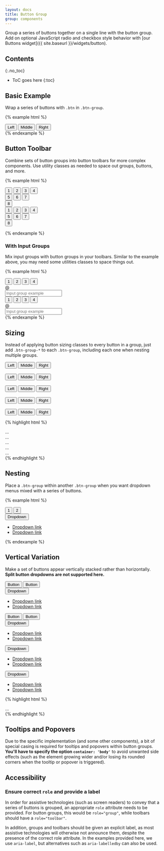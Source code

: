 ```yaml
---
layout: docs
title: Button Group
group: components
---
```


Group a series of buttons together on a single line with the button group. Add on optional JavaScript radio and checkbox style behavior with [our Buttons widget]({{ site.baseurl }}/widgets/button).

## Contents
{:.no_toc}

* ToC goes here
{:toc}

## Basic Example

Wrap a series of buttons with `.btn` in `.btn-group`.

{% example html %}
<div class="btn-group" role="group" aria-label="Basic example">
  <button type="button" class="btn">Left</button>
  <button type="button" class="btn">Middle</button>
  <button type="button" class="btn">Right</button>
</div>
{% endexample %}

## Button Toolbar

Combine sets of button groups into button toolbars for more complex components. Use utility classes as needed to space out groups, buttons, and more.

{% example html %}
<div class="btn-toolbar mb-1" role="toolbar" aria-label="Toolbar with button groups">
  <div class="btn-group me-0_5" role="group" aria-label="First group">
    <button type="button" class="btn">1</button>
    <button type="button" class="btn">2</button>
    <button type="button" class="btn">3</button>
    <button type="button" class="btn">4</button>
  </div>
  <div class="btn-group me-0_5" role="group" aria-label="Second group">
    <button type="button" class="btn btn-primary">5</button>
    <button type="button" class="btn btn-primary">6</button>
    <button type="button" class="btn btn-primary">7</button>
  </div>
  <div class="btn-group" role="group" aria-label="Third group">
    <button type="button" class="btn btn-danger">8</button>
  </div>
</div>

<div class="btn-toolbar flex-between" role="toolbar" aria-label="Toolbar with button groups">
  <div class="btn-group me-0_5" role="group" aria-label="First group">
    <button type="button" class="btn">1</button>
    <button type="button" class="btn">2</button>
    <button type="button" class="btn">3</button>
    <button type="button" class="btn">4</button>
  </div>
  <div class="btn-group me-0_5" role="group" aria-label="Second group">
    <button type="button" class="btn btn-primary">5</button>
    <button type="button" class="btn btn-primary">6</button>
    <button type="button" class="btn btn-primary">7</button>
  </div>
  <div class="btn-group" role="group" aria-label="Third group">
    <button type="button" class="btn btn-danger">8</button>
  </div>
</div>

{% endexample %}

### With Input Groups

Mix input groups with button groups in your toolbars. Similar to the example above, you may need some utilities classes to space things out.

{% example html %}
<div class="btn-toolbar mb-1" role="toolbar" aria-label="Toolbar with button groups">
  <div class="btn-group me-0_5" role="group" aria-label="First group">
    <button type="button" class="btn">1</button>
    <button type="button" class="btn">2</button>
    <button type="button" class="btn">3</button>
    <button type="button" class="btn">4</button>
  </div>
  <div class="input-group">
    <div class="input-group-addon">
        <span class="input-group-text" id="btnGroupAddon">@</span>
    </div>
    <input type="text" class="form-control" placeholder="Input group example" aria-label="Input group example" aria-describedby="btnGroupAddon">
  </div>
</div>

<div class="btn-toolbar flex-between mb-1" role="toolbar" aria-label="Toolbar with button groups">
  <div class="btn-group" role="group" aria-label="First group">
    <button type="button" class="btn">1</button>
    <button type="button" class="btn">2</button>
    <button type="button" class="btn">3</button>
    <button type="button" class="btn">4</button>
  </div>
  <div class="input-group">
    <div class="input-group-addon">
        <span class="input-group-text" id="btnGroupAddon2">@</span>
    </div>
    <input type="text" class="form-control" placeholder="Input group example" aria-label="Input group example" aria-describedby="btnGroupAddon2">
  </div>
</div>
{% endexample %}

## Sizing

Instead of applying button sizing classes to every button in a group, just add `.btn-group-*` to each `.btn-group`, including each one when nesting multiple groups.

<div class="cf-example">
  <div class="btn-group btn-group-xlarge" role="group" aria-label="Extra Large button group">
    <button type="button" class="btn">Left</button>
    <button type="button" class="btn">Middle</button>
    <button type="button" class="btn">Right</button>
  </div>
  <br>
  <div class="btn-group btn-group-large" role="group" aria-label="Large button group">
    <button type="button" class="btn">Left</button>
    <button type="button" class="btn">Middle</button>
    <button type="button" class="btn">Right</button>
  </div>
  <br>
  <div class="btn-group" role="group" aria-label="Default button group">
    <button type="button" class="btn">Left</button>
    <button type="button" class="btn">Middle</button>
    <button type="button" class="btn">Right</button>
  </div>
  <br>
  <div class="btn-group btn-group-small" role="group" aria-label="Small button group">
    <button type="button" class="btn">Left</button>
    <button type="button" class="btn">Middle</button>
    <button type="button" class="btn">Right</button>
  </div>
  <br>
  <div class="btn-group btn-group-xsmall" role="group" aria-label="Extra Small button group">
    <button type="button" class="btn">Left</button>
    <button type="button" class="btn">Middle</button>
    <button type="button" class="btn">Right</button>
  </div>
</div>

{% highlight html %}
<div class="btn-group btn-group-xlarge" role="group" aria-label="...">...</div>
<div class="btn-group btn-group-large" role="group" aria-label="...">...</div>
<div class="btn-group" role="group" aria-label="...">...</div>
<div class="btn-group btn-group-small" role="group" aria-label="...">...</div>
<div class="btn-group btn-group-xsmall" role="group" aria-label="...">...</div>
{% endhighlight %}

## Nesting

Place a `.btn-group` within another `.btn-group` when you want dropdown menus mixed with a series of buttons.

{% example html %}
<div class="btn-group" role="group" aria-label="Button group with nested dropdown">
  <button type="button" class="btn">1</button>
  <button type="button" class="btn">2</button>

  <div class="btn-group" role="group">
    <button type="button" class="btn dropdown-toggle" data-cfw="dropdown">
      Dropdown
    </button>
    <ul class="dropdown-menu">
      <li><a class="dropdown-item" href="#">Dropdown link</a></li>
      <li><a class="dropdown-item" href="#">Dropdown link</a></li>
    </ul>
  </div>
</div>
{% endexample %}

## Vertical Variation

Make a set of buttons appear vertically stacked rather than horizontally. **Split button dropdowns are not supported here.**

<div class="cf-example">
  <div class="btn-group-vertical" role="group" aria-label="Vertical button group">
    <button type="button" class="btn">Button</button>
    <button type="button" class="btn">Button</button>
    <div class="btn-group" role="group">
      <button type="button" class="btn dropdown-toggle" data-cfw="dropdown">
        Dropdown
      </button>
      <ul class="dropdown-menu">
        <li><a class="dropdown-item" href="#">Dropdown link</a></li>
        <li><a class="dropdown-item" href="#">Dropdown link</a></li>
      </ul>
    </div>
    <button type="button" class="btn">Button</button>
    <button type="button" class="btn">Button</button>
    <div class="btn-group" role="group">
      <button type="button" class="btn dropdown-toggle" data-cfw="dropdown">
        Dropdown
      </button>
      <ul class="dropdown-menu">
        <li><a class="dropdown-item" href="#">Dropdown link</a></li>
        <li><a class="dropdown-item" href="#">Dropdown link</a></li>
      </ul>
    </div>
    <div class="btn-group" role="group">
      <button type="button" class="btn dropdown-toggle" data-cfw="dropdown">
        Dropdown
      </button>
      <ul class="dropdown-menu">
        <li><a class="dropdown-item" href="#">Dropdown link</a></li>
        <li><a class="dropdown-item" href="#">Dropdown link</a></li>
      </ul>
    </div>
    <div class="btn-group" role="group">
      <button type="button" class="btn dropdown-toggle" data-cfw="dropdown">
        Dropdown
      </button>
      <ul class="dropdown-menu">
        <li><a class="dropdown-item" href="#">Dropdown link</a></li>
        <li><a class="dropdown-item" href="#">Dropdown link</a></li>
      </ul>
    </div>
  </div>
</div>

{% highlight html %}
<div class="btn-group-vertical">
  ...
</div>
{% endhighlight %}

## Tooltips and Popovers

Due to the specific implementation (and some other components), a bit of special casing is required for tooltips and popovers within button groups. **You'll have to specify the option `container: 'body'`** to avoid unwanted side effects (such as the element growing wider and/or losing its rounded corners when the tooltip or popover is triggered).

## Accessibility

### Ensure correct `role` and provide a label

In order for assistive technologies (such as screen readers) to convey that a series of buttons is grouped, an appropriate `role` attribute needs to be provided. For button groups, this would be `role="group"`, while toolbars should have a `role="toolbar"`.

In addition, groups and toolbars should be given an explicit label, as most assistive technologies will otherwise not announce them, despite the presence of the correct role attribute. In the examples provided here, we use `aria-label`, but alternatives such as `aria-labelledby` can also be used.
